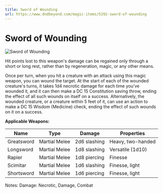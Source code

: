 ```yaml
---
title: Sword of Wounding
url: https://www.dndbeyond.com/magic-items/5392-sword-of-wounding
---
```


# Sword of Wounding

![Sword of Wounding](sword-of-wounding.png)

Hit points lost to this weapon's damage can be regained only through a short or long rest, rather than by regeneration, magic, or any other means.

Once per turn, when you hit a creature with an attack using this magic weapon, you can wound the target. At the start of each of the wounded creature's turns, it takes 1d4 necrotic damage for each time you've wounded it, and it can then make a DC 15 Constitution saving throw, ending the effect of all such wounds on itself on a success. Alternatively, the wounded creature, or a creature within 5 feet of it, can use an action to make a DC 15 Wisdom (Medicine) check, ending the effect of such wounds on it on a success.


**Applicable Weapons:**

| Name | Type | Damage | Properties |
|---|---|---|---|
| Greatsword | Martial Melee | 2d6 slashing | Heavy, two-handed |
| Longsword | Martial Melee | 1d8 slashing | Versatile (1d10) |
| Rapier | Martial Melee | 1d8 piercing | Finesse |
| Scimitar | Martial Melee | 1d6 slashing | Finesse, light |
| Shortsword | Martial Melee | 1d6 piercing | Finesse, light |

Notes: Damage: Necrotic, Damage, Combat